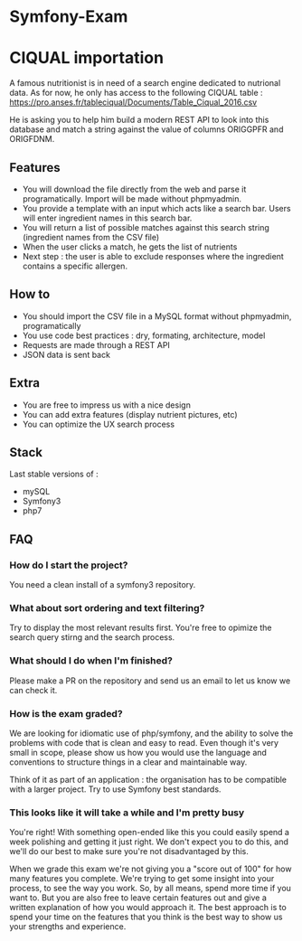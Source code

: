 # Symfony-Exam

CIQUAL importation
====

A famous nutritionist is in need of a search engine dedicated to nutrional data.
As for now, he only has access to the following CIQUAL table : https://pro.anses.fr/tableciqual/Documents/Table_Ciqual_2016.csv

He is asking you to help him build a modern REST API to look into this database and match a string against the value of columns ORIGGPFR
 and ORIGFDNM.

Features
----

- You will download the file directly from the web and parse it programatically. Import will be made without phpmyadmin.
- You provide a template with an input which acts like a search bar. Users will enter ingredient names in this search bar.
- You will return a list of possible matches against this search string (ingredient names from the CSV file)
- When the user clicks a match, he gets the list of nutrients
- Next step : the user is able to exclude responses where the ingredient contains a specific allergen.

How to
----

- You should import the CSV file in a MySQL format without phpmyadmin, programatically
- You use code best practices : dry, formating, architecture, model
- Requests are made through a REST API
- JSON data is sent back


Extra
----

- You are free to impress us with a nice design
- You can add extra features (display nutrient pictures, etc)
- You can optimize the UX search process

Stack
----

Last stable versions of :
- mySQL
- Symfony3
- php7

FAQ
----

### How do I start the project?

You need a clean install of a symfony3 repository.

### What about sort ordering and text filtering?

Try to display the most relevant results first. You're free to opimize the search query stirng and the search process.

### What should I do when I'm finished?

Please make a PR on the repository and send us an email to let us know we can check it.

### How is the exam graded?

We are looking for idiomatic use of php/symfony, and the ability to solve the problems with code that is clean and easy to read. Even though it's very small in scope, please show us how you would use the language and conventions to structure things in a clear and maintainable way.

Think of it as part of an application : the organisation has to be compatible with a larger project. Try to use Symfony best standards.

### This looks like it will take a while and I'm pretty busy

You're right! With something open-ended like this you could easily spend a week polishing and getting it just right. We don't expect you to do this, and we'll do our best to make sure you're not disadvantaged by this.

When we grade this exam we're not giving you a "score out of 100" for how many features you complete. We're trying to get some insight into your process, to see the way you work. So, by all means, spend more time if you want to. But you are also free to leave certain features out and give a written explanation of how you would approach it. The best approach is to spend your time on the features that you think is the best way to show us your strengths and experience.
